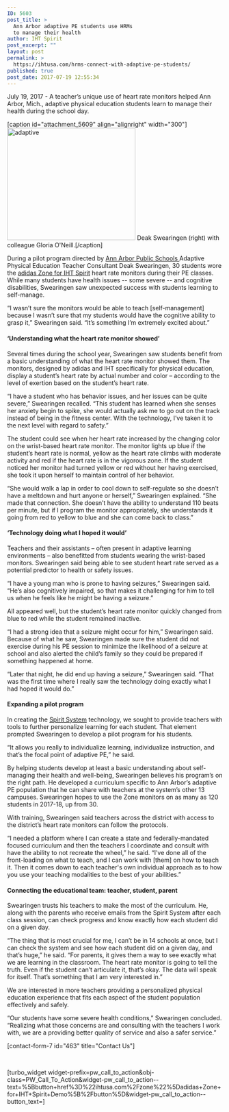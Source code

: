 ```yaml
---
ID: 5603
post_title: >
  Ann Arbor adaptive PE students use HRMs
  to manage their health
author: IHT Spirit
post_excerpt: ""
layout: post
permalink: >
  https://ihtusa.com/hrms-connect-with-adaptive-pe-students/
published: true
post_date: 2017-07-19 12:55:34
---
```

July 19, 2017 - <span style="font-weight: 400;">A teacher’s unique use of heart rate monitors helped Ann Arbor, Mich., adaptive physical education students learn to manage their health during the school day.</span>

[caption id="attachment_5609" align="alignright" width="300"]<a href="https://ihtusa.com/wp-content/uploads/2017/07/Deak-photo.jpg"><img class="size-medium wp-image-5609" src="https://ihtusa.com/wp-content/uploads/2017/07/Deak-photo-300x262.jpg" alt="adaptive" width="300" height="262" /></a> Deak Swearingen (right) with colleague Gloria O'Neill.[/caption]

<span style="font-weight: 400;">During a pilot program directed by <a href="http://www.a2schools.org/Page/1" target="_blank" rel="noopener">Ann Arbor Public Schools </a></span><span style="font-weight: 400;">Adaptive Physical Education Teacher Consultant </span><span style="font-weight: 400;">Deak Swearingen, 30 students wore the <a href="http://ihtusa.com/zone" target="_blank" rel="noopener">adidas Zone for IHT Spirit</a> heart rate monitors during their PE classes. While many students have health issues -- some severe -- and cognitive disabilities, Swearingen saw unexpected success with students learning to self-manage.</span>

<span style="font-weight: 400;">“</span><span style="font-weight: 400;">I wasn’t sure the monitors would be able to teach [self-management] because I wasn’t sure that my students would have the cognitive ability to grasp it,” Swearingen said. “It’s something I’m extremely excited about.”</span><!--more-->
<h4><b>‘Understanding what the heart rate monitor showed’</b></h4>
<span style="font-weight: 400;">Several times during the school year, Swearingen saw students benefit from a basic understanding of what the heart rate monitor showed them. The monitors, designed by adidas and IHT specifically for physical education, display a student’s heart rate by actual number and color – according to the level of exertion based on the student’s heart rate. </span>

<span style="font-weight: 400;">“I have a student who has behavior issues, and her issues can be quite severe,” Swearingen recalled. “This student has learned when she senses her anxiety begin to spike, she would actually ask me to go out on the track instead of being in the fitness center. With the technology, I’ve taken it to the next level with regard to safety.</span><span style="font-weight: 400;">”</span>

<span style="font-weight: 400;">The student could see when her heart rate increased by the changing color on the wrist-based heart rate monitor. The monitor lights up blue if the student’s heart rate is normal, yellow as the heart rate climbs with moderate activity and red if the heart rate is in the vigorous zone. If the student noticed her monitor had turned yellow or red without her having exercised, she took it upon herself to maintain control of her behavior.</span>

<span style="font-weight: 400;">“She would walk a lap in order to cool down to self-regulate so she doesn’t have a meltdown and hurt anyone or herself,” Swearingen explained. “She made that connection. She doesn’t have the ability to understand 110 beats per minute, but if I program the monitor appropriately, she understands it going from red to yellow to blue and she can come back to class.”</span>
<h4><b>‘Technology doing what I hoped it would’</b></h4>
<span style="font-weight: 400;">Teachers and their assistants – often present in adaptive learning environments – also benefitted from students wearing the wrist-based monitors. Swearingen said being able to see student heart rate served as a potential predictor to health or safety issues.</span>

<span style="font-weight: 400;">“I have a young man who is prone to having seizures,” Swearingen said. “He’s also cognitively impaired, so that makes it challenging for him to tell us when he feels like he might be having a seizure.”</span>

<span style="font-weight: 400;">All appeared well, but the student’s heart rate monitor quickly changed from blue to red while the student remained inactive.</span>

<span style="font-weight: 400;">“I had a strong idea that a seizure might occur for him,” Swearingen said. Because of what he saw, Swearingen made sure the student did not exercise during his PE session to minimize the likelihood of a seizure at school and also alerted the child’s family so they could be prepared if something happened at home. </span>

<span style="font-weight: 400;">“Later that night, he did end up having a seizure,” Swearingen said. “That was the first time where I really saw the technology doing exactly what I had hoped it would do.”</span>
<h4><b>Expanding a pilot program</b></h4>
<span style="font-weight: 400;">In creating the <a href="http://ihtusa.com/spirit-system" target="_blank" rel="noopener">Spirit System</a> technology, we sought to provide teachers with tools to further personalize learning for each student. That element prompted Swearingen to develop a pilot program for his students.</span>

<span style="font-weight: 400;">“</span><span style="font-weight: 400;">It allows you really to individualize learning, individualize instruction, and that’s the focal point of adaptive PE,” he said. </span>

<span style="font-weight: 400;">By helping students develop at least a basic understanding about self-managing their health and well-being, Swearingen believes his program’s on the right path. He developed a curriculum specific to Ann Arbor’s adaptive PE population that he can share with teachers at the system’s other 13 campuses. Swearingen hopes to use the Zone monitors on as many as 120 students in 2017-18, up from 30.</span>

<span style="font-weight: 400;">With training, Swearingen said teachers across the district with access to the district’s heart rate monitors can follow the protocols.</span>

<span style="font-weight: 400;">“</span><span style="font-weight: 400;">I needed a platform where I can create a state and federally-mandated focused curriculum and then the teachers I coordinate and consult with have the ability to not recreate the wheel,” he said. “I’ve done all of the front-loading on what to teach, and I can work with [them] on how to teach it. Then it comes down to each teacher's own individual approach as to how you use your teaching modalities to the best of your abilities.”</span>
<h4><b>Connecting the educational team: teacher, student, parent</b></h4>
<span style="font-weight: 400;">Swearingen trusts his teachers to make the most of the curriculum. He, along with the parents who receive emails from the Spirit System after each class session, can check progress and know exactly how each student did on a given day.</span>

<span style="font-weight: 400;">“The thing that is most crucial for me, I can’t be in 14 schools at once, but I can check the system and see how each student did on a given day, and that’s huge,” he said. “For parents, it gives them a way to see exactly what we are learning in the classroom. The heart rate monitor is going to tell the truth. Even if the student can’t articulate it, that’s okay. The data will speak for itself. That’s something that I am very interested in.”</span>

<span style="font-weight: 400;">We are interested in more teachers providing a personalized physical education experience that fits each aspect of the student population effectively and safely.</span>

<span style="font-weight: 400;">“Our students have some severe health conditions,” Swearingen concluded. “Realizing what those concerns are and consulting with the teachers I work with, we are a providing better quality of service and also a safer service.”</span>
<p style="text-align: left;">[contact-form-7 id="463" title="Contact Us"]</p>
&nbsp;

[turbo_widget widget-prefix=pw_call_to_action&obj-class=PW_Call_To_Action&widget-pw_call_to_action--text=%5Bbutton+href%3D%22ihtusa.com%2Fzone%22%5Dadidas+Zone+for+IHT+Spirit+Demo%5B%2Fbutton%5D&widget-pw_call_to_action--button_text=]

&nbsp;